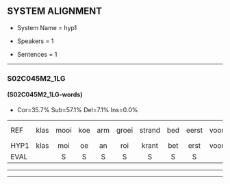 
## SYSTEM ALIGNMENT

- System Name = hyp1

- Speakers = 1

- Sentences = 1

---

### S02C045M2_1LG

#### (S02C045M2_1LG-words)

- Cor=35.7%	Sub=57.1%	Del=7.1%	Ins=0.0%

|  |  |  |  |  |  |  |  |  |  |  |  |  |  |  |  |  |  |  |  |  |  |  |  |  |  |  |  |  |  |  |  |  |  |  |  |  |  |  |  |  |  |  |
|:--- |:---:|:---:|:---:|:---:|:---:|:---:|:---:|:---:|:---:|:---:|:---:|:---:|:---:|:---:|:---:|:---:|:---:|:---:|:---:|:---:|:---:|:---:|:---:|:---:|:---:|:---:|:---:|:---:|:---:|:---:|:---:|:---:|:---:|:---:|:---:|:---:|:---:|:---:|:---:|:---:|:---:|:---:|
| REF | klas | mooi | koe | arm | groei | strand | bed | eerst | voor | draai | sjaal | herfst | duur | straat | leeuw | clown | *(hak) | hoek | krant | hout | vriend | gauw | * | chips | groen | feest | reis | jas | huis | paard | vijf | muts | nieuw | kind | bang | oog | zacht | schoen | plas | neus | knoop | plank |
| HYP1 | klas | moi | oe | an | roi | krant | bet | erst | voor | drei | cel | herfst | tuur | straat | leeuw |  |  | klouwn | lathook | rant | out | frient | gaol | chips | goen | feest | res | jas |  | vet | pert | fes | metsnieuw | kind | bang | oog | zacht | schoon | plas | neus | knop | plank |
| EVAL |  | S | S | S | S | S | S | S |  | S | S |  | S |  |  | D | D | S | S | S | S | S | S |  | S |  | S |  | D | S | S | S | S |  |  |  |  | S |  |  | S |  |
---

---
